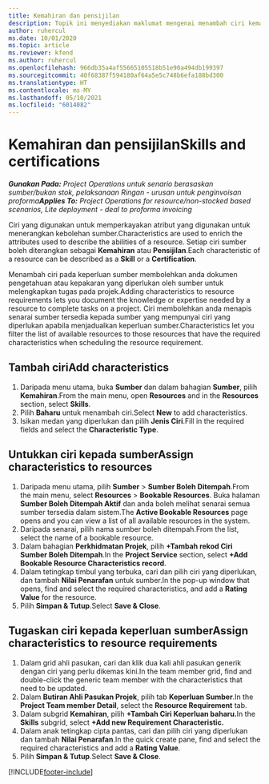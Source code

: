 ```yaml
---
title: Kemahiran dan pensijilan
description: Topik ini menyediakan maklumat mengenai menambah ciri kemahiran dan pensijilan kepada sumber.
author: ruhercul
ms.date: 10/01/2020
ms.topic: article
ms.reviewer: kfend
ms.author: ruhercul
ms.openlocfilehash: 966db35a4af55665105518b51e90a494db199397
ms.sourcegitcommit: 40f68387f594180af64a5e5c748b6efa188bd300
ms.translationtype: HT
ms.contentlocale: ms-MY
ms.lasthandoff: 05/10/2021
ms.locfileid: "6014082"
---
```

# <a name="skills-and-certifications"></a><span data-ttu-id="d6b32-103">Kemahiran dan pensijilan</span><span class="sxs-lookup"><span data-stu-id="d6b32-103">Skills and certifications</span></span>
<span data-ttu-id="d6b32-104">_**Gunakan Pada:** Project Operations untuk senario berasaskan sumber/bukan stok, pelaksanaan Ringan - urusan untuk penginvoisan proforma_</span><span class="sxs-lookup"><span data-stu-id="d6b32-104">_**Applies To:** Project Operations for resource/non-stocked based scenarios, Lite deployment - deal to proforma invoicing_</span></span>

<span data-ttu-id="d6b32-105">Ciri yang digunakan untuk memperkayakan atribut yang digunakan untuk menerangkan kebolehan sumber.</span><span class="sxs-lookup"><span data-stu-id="d6b32-105">Characteristics are used to enrich the attributes used to describe the abilities of a resource.</span></span> <span data-ttu-id="d6b32-106">Setiap ciri sumber boleh diterangkan sebagai **Kemahiran** atau **Pensijilan**.</span><span class="sxs-lookup"><span data-stu-id="d6b32-106">Each characteristic of a resource can be described as a **Skill** or a **Certification**.</span></span>

<span data-ttu-id="d6b32-107">Menambah ciri pada keperluan sumber membolehkan anda dokumen pengetahuan atau kepakaran yang diperlukan oleh sumber untuk melengkapkan tugas pada projek.</span><span class="sxs-lookup"><span data-stu-id="d6b32-107">Adding characteristics to resource requirements lets you document the knowledge or expertise needed by a resource to complete tasks on a project.</span></span> <span data-ttu-id="d6b32-108">Ciri membolehkan anda menapis senarai sumber tersedia kepada sumber yang mempunyai ciri yang diperlukan apabila menjadualkan keperluan sumber.</span><span class="sxs-lookup"><span data-stu-id="d6b32-108">Characteristics let you filter the list of available resources to those resources that have the required characteristics when scheduling the resource requirement.</span></span>

## <a name="add-characteristics"></a><span data-ttu-id="d6b32-109">Tambah ciri</span><span class="sxs-lookup"><span data-stu-id="d6b32-109">Add characteristics</span></span>

1. <span data-ttu-id="d6b32-110">Daripada menu utama, buka **Sumber** dan dalam bahagian **Sumber**, pilih **Kemahiran**.</span><span class="sxs-lookup"><span data-stu-id="d6b32-110">From the main menu, open **Resources** and in the **Resources** section, select **Skills**.</span></span>
2. <span data-ttu-id="d6b32-111">Pilih **Baharu** untuk menambah ciri.</span><span class="sxs-lookup"><span data-stu-id="d6b32-111">Select **New** to add characteristics.</span></span>
3. <span data-ttu-id="d6b32-112">Isikan medan yang diperlukan dan pilih **Jenis Ciri**.</span><span class="sxs-lookup"><span data-stu-id="d6b32-112">Fill in the required fields and select the **Characteristic Type**.</span></span>

## <a name="assign-characteristics-to-resources"></a><span data-ttu-id="d6b32-113">Untukkan ciri kepada sumber</span><span class="sxs-lookup"><span data-stu-id="d6b32-113">Assign characteristics to resources</span></span>

1. <span data-ttu-id="d6b32-114">Daripada menu utama, pilih **Sumber** > **Sumber Boleh Ditempah**.</span><span class="sxs-lookup"><span data-stu-id="d6b32-114">From the main menu, select **Resources** > **Bookable Resources**.</span></span> <span data-ttu-id="d6b32-115">Buka halaman **Sumber Boleh Ditempah Aktif** dan anda boleh melihat senarai semua sumber tersedia dalam sistem.</span><span class="sxs-lookup"><span data-stu-id="d6b32-115">The **Active Bookable Resources** page opens and you can view a list of all available resources in the system.</span></span>
2. <span data-ttu-id="d6b32-116">Daripada senarai, pilih nama sumber boleh ditempah.</span><span class="sxs-lookup"><span data-stu-id="d6b32-116">From the list, select the name of a bookable resource.</span></span>
3. <span data-ttu-id="d6b32-117">Dalam bahagian **Perkhidmatan Projek**, pilih **+Tambah rekod Ciri Sumber Boleh Ditempah**.</span><span class="sxs-lookup"><span data-stu-id="d6b32-117">In the **Project Service** section, select **+Add Bookable Resource Characteristics record**.</span></span>
4. <span data-ttu-id="d6b32-118">Dalam tetingkap timbul yang terbuka, cari dan pilih ciri yang diperlukan, dan tambah **Nilai Penarafan** untuk sumber.</span><span class="sxs-lookup"><span data-stu-id="d6b32-118">In the pop-up window that opens, find and select the required characteristics, and add a **Rating Value** for the resource.</span></span>
5. <span data-ttu-id="d6b32-119">Pilih **Simpan & Tutup**.</span><span class="sxs-lookup"><span data-stu-id="d6b32-119">Select **Save & Close**.</span></span>

## <a name="assign-characteristics-to-resource-requirements"></a><span data-ttu-id="d6b32-120">Tugaskan ciri kepada keperluan sumber</span><span class="sxs-lookup"><span data-stu-id="d6b32-120">Assign characteristics to resource requirements</span></span>

1. <span data-ttu-id="d6b32-121">Dalam grid ahli pasukan, cari dan klik dua kali ahli pasukan generik dengan ciri yang perlu dikemas kini.</span><span class="sxs-lookup"><span data-stu-id="d6b32-121">In the team member grid, find and double-click the generic team member with the characteristics that need to be updated.</span></span>
2. <span data-ttu-id="d6b32-122">Dalam **Butiran Ahli Pasukan Projek**, pilih tab **Keperluan Sumber**.</span><span class="sxs-lookup"><span data-stu-id="d6b32-122">In the **Project Team member Detail**, select the **Resource Requirement** tab.</span></span>
3. <span data-ttu-id="d6b32-123">Dalam subgrid **Kemahiran**, pilih **+Tambah Ciri Keperluan baharu.**</span><span class="sxs-lookup"><span data-stu-id="d6b32-123">In the **Skills** subgrid, select **+Add new Requirement Characteristic.**</span></span>
4. <span data-ttu-id="d6b32-124">Dalam anak tetingkap cipta pantas, cari dan pilih ciri yang diperlukan dan tambah **Nilai Penarafan**.</span><span class="sxs-lookup"><span data-stu-id="d6b32-124">In the quick create pane, find and select the required characteristics and add a **Rating Value**.</span></span>
5. <span data-ttu-id="d6b32-125">Pilih **Simpan & Tutup**.</span><span class="sxs-lookup"><span data-stu-id="d6b32-125">Select **Save & Close**.</span></span>

[!INCLUDE[footer-include](../includes/footer-banner.md)]
